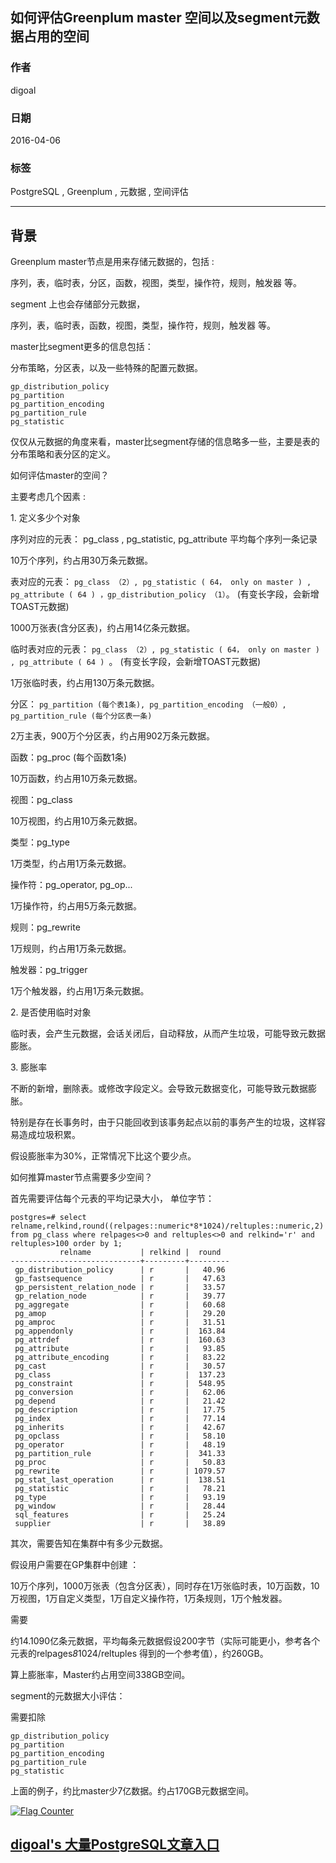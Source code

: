 ## 如何评估Greenplum master 空间以及segment元数据占用的空间  
                                                               
### 作者                                                               
digoal                                                               
                                                               
### 日期                                                               
2016-04-06                                                             
                                                               
### 标签                                                               
PostgreSQL , Greenplum , 元数据 , 空间评估  
                                                               
----                                                               
                                                               
## 背景         
Greenplum master节点是用来存储元数据的，包括 :  
  
序列，表，临时表，分区，函数，视图，类型，操作符，规则，触发器 等。  
  
segment 上也会存储部分元数据，  
  
序列，表，临时表，函数，视图，类型，操作符，规则，触发器 等。  
  
master比segment更多的信息包括：  
  
分布策略，分区表，以及一些特殊的配置元数据。  
  
```  
gp_distribution_policy   
pg_partition   
pg_partition_encoding   
pg_partition_rule   
pg_statistic    
```  
  
仅仅从元数据的角度来看，master比segment存储的信息略多一些，主要是表的分布策略和表分区的定义。  
  
如何评估master的空间？  
  
主要考虑几个因素 :  
  
1\. 定义多少个对象  
  
序列对应的元表： pg_class , pg_statistic, pg_attribute 平均每个序列一条记录  
  
10万个序列，约占用30万条元数据。  
  
表对应的元表： ```pg_class （2）, pg_statistic ( 64， only on master ) , pg_attribute ( 64 ) ，gp_distribution_policy （1）```。 (有变长字段，会新增TOAST元数据)  
  
1000万张表(含分区表)，约占用14亿条元数据。  
  
临时表对应的元表： ```pg_class （2）, pg_statistic ( 64， only on master ) , pg_attribute ( 64 ) ```。 (有变长字段，会新增TOAST元数据)  
  
1万张临时表，约占用130万条元数据。  
  
分区： ```pg_partition (每个表1条), pg_partition_encoding （一般0）, pg_partition_rule (每个分区表一条)```  
  
2万主表，900万个分区表，约占用902万条元数据。  
  
函数：pg_proc (每个函数1条)  
  
10万函数，约占用10万条元数据。  
  
视图：pg_class  
  
10万视图，约占用10万条元数据。  
  
类型：pg_type  
  
1万类型，约占用1万条元数据。  
  
操作符：pg_operator, pg_op...  
  
1万操作符，约占用5万条元数据。  
  
规则：pg_rewrite  
  
1万规则，约占用1万条元数据。  
  
触发器：pg_trigger  
  
1万个触发器，约占用1万条元数据。  
  
2\. 是否使用临时对象  
  
临时表，会产生元数据，会话关闭后，自动释放，从而产生垃圾，可能导致元数据膨胀。  
  
3\. 膨胀率  
  
不断的新增，删除表。或修改字段定义。会导致元数据变化，可能导致元数据膨胀。  
  
特别是存在长事务时，由于只能回收到该事务起点以前的事务产生的垃圾，这样容易造成垃圾积累。  
  
假设膨胀率为30%，正常情况下比这个要少点。  
  
如何推算master节点需要多少空间？  
  
首先需要评估每个元表的平均记录大小， 单位字节：  
  
```  
postgres=# select relname,relkind,round((relpages::numeric*8*1024)/reltuples::numeric,2) from pg_class where relpages<>0 and reltuples<>0 and relkind='r' and reltuples>100 order by 1;  
           relname           | relkind |  round    
-----------------------------+---------+---------  
 gp_distribution_policy      | r       |   40.96  
 gp_fastsequence             | r       |   47.63  
 gp_persistent_relation_node | r       |   33.57  
 gp_relation_node            | r       |   39.77  
 pg_aggregate                | r       |   60.68  
 pg_amop                     | r       |   29.20  
 pg_amproc                   | r       |   31.51  
 pg_appendonly               | r       |  163.84  
 pg_attrdef                  | r       |  160.63  
 pg_attribute                | r       |   93.85  
 pg_attribute_encoding       | r       |   83.22  
 pg_cast                     | r       |   30.57  
 pg_class                    | r       |  137.23  
 pg_constraint               | r       |  548.95  
 pg_conversion               | r       |   62.06  
 pg_depend                   | r       |   21.42  
 pg_description              | r       |   17.75  
 pg_index                    | r       |   77.14  
 pg_inherits                 | r       |   42.67  
 pg_opclass                  | r       |   58.10  
 pg_operator                 | r       |   48.19  
 pg_partition_rule           | r       |  341.33  
 pg_proc                     | r       |   50.83  
 pg_rewrite                  | r       | 1079.57  
 pg_stat_last_operation      | r       |  138.51  
 pg_statistic                | r       |   78.21  
 pg_type                     | r       |   93.19  
 pg_window                   | r       |   28.44  
 sql_features                | r       |   25.24  
 supplier                    | r       |   38.89  
```  
  
其次，需要告知在集群中有多少元数据。  
  
假设用户需要在GP集群中创建 ：  
  
10万个序列，1000万张表（包含分区表），同时存在1万张临时表，10万函数，10万视图，1万自定义类型，1万自定义操作符，1万条规则，1万个触发器。  
  
需要  
  
约14.1090亿条元数据，平均每条元数据假设200字节（实际可能更小，参考各个元表的relpages*8*1024/reltuples 得到的一个参考值），约260GB。  
  
算上膨胀率，Master约占用空间338GB空间。  
  
segment的元数据大小评估：  
  
需要扣除  
  
```  
gp_distribution_policy   
pg_partition   
pg_partition_encoding   
pg_partition_rule   
pg_statistic     
```  
  
上面的例子，约比master少7亿数据。约占170GB元数据空间。  
  
<a rel="nofollow" href="http://info.flagcounter.com/h9V1"  ><img src="http://s03.flagcounter.com/count/h9V1/bg_FFFFFF/txt_000000/border_CCCCCC/columns_2/maxflags_12/viewers_0/labels_0/pageviews_0/flags_0/"  alt="Flag Counter"  border="0"  ></a>  
  
  
  
  
  
  
## [digoal's 大量PostgreSQL文章入口](https://github.com/digoal/blog/blob/master/README.md "22709685feb7cab07d30f30387f0a9ae")
  
